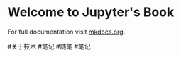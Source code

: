 # Welcome to Jupyter's Book

For full documentation visit [mkdocs.org](https://www.mkdocs.org).

#关于技术
#笔记
#随笔
#笔记